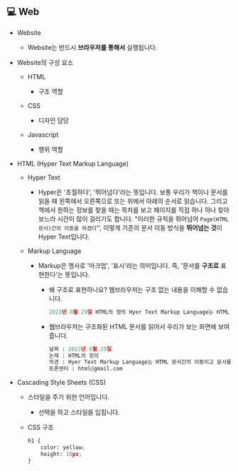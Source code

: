 ## :computer: Web

* Website

  * Website는 반드시 **브라우저를 통해서** 실행됩니다.

* Website의 구성 요소

  * HTML

    * 구조 역할

  * CSS

    * 디자인 담당

  * Javascript

    * 행위 역할

    

* HTML (Hyper Text Markup Language)

  * Hyper Text
    * Hyper은 '초월하다', '뛰어넘다'라는 뜻입니다. 보통 우리가 책이나 문서를 읽을 때 왼쪽에서 오른쪽으로 또는 위에서 아래의 순서로 읽습니다. 그리고 책에서 원하는 정보를 찾을 때는 목차를 보고 페이지를 직접 하나 하나 찾아보느라 시간이 많이 걸리기도 합니다. "이러한 규칙을 뛰어넘어 `Page(HTML 문서)간의 이동을 하겠다`'', 이렇게 기존의 문서 이동 방식을 **뛰어넘는 것**이 Hyper Text입니다.

  * Markup Language

    * Markup은 명사로 '마크업', '표시'라는 의미입니다. 즉, '문서를 **구조로** 표현한다'는 뜻입니다.

      * 왜 구조로 표현하나요? 웹브라우저는 구조 없는 내용을 이해할 수 없습니다. 

        ```python
        2022년 8월 29일 HTML의 정의 Hyer Text Markup Language는 HTML 문서간의 이동이고 문서를 구조로 표현합니다. html@gmail.com
        ```

      * 웹브라우저는 구조화된 HTML 문서를 읽어서 우리가 보는 화면에 보여줍니다.

        ```python
        날짜 : 2022년 8월 29일
        논제 : HTML의 정의
        의견 : Hyer Text Markup Language는 HTML 문서간의 이동이고 문서를 구조로 표현합니다.
        토론센터 : html@gmail.com
        ```

         

* Cascading Style Sheets (CSS)

  * 스타일을 주기 위한 언어입니다.

    * 선택을 하고 스타일을 입힙니다.

  * CSS 구조

    ```python
    h1 {
        color: yellow;
        height: 10px;
    }
    ```

    
